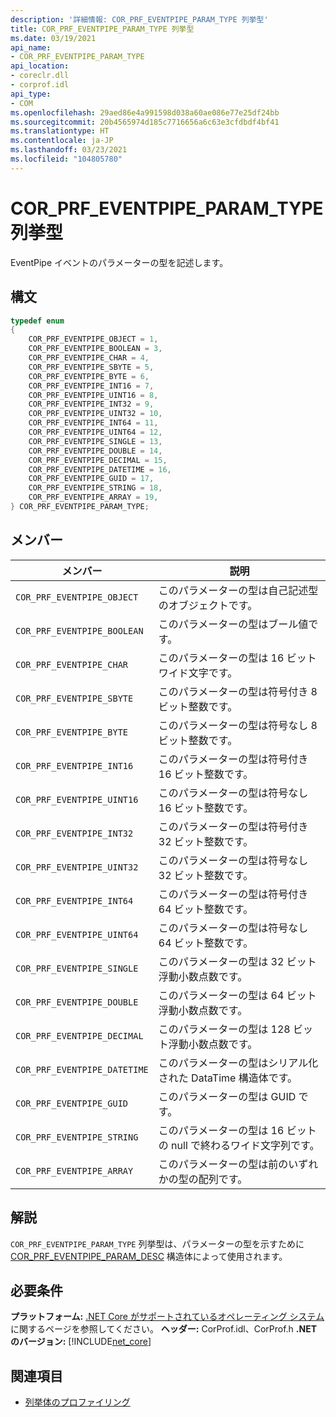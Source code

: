 ```yaml
---
description: '詳細情報: COR_PRF_EVENTPIPE_PARAM_TYPE 列挙型'
title: COR_PRF_EVENTPIPE_PARAM_TYPE 列挙型
ms.date: 03/19/2021
api_name:
- COR_PRF_EVENTPIPE_PARAM_TYPE
api_location:
- coreclr.dll
- corprof.idl
api_type:
- COM
ms.openlocfilehash: 29aed86e4a991598d038a60ae086e77e25df24bb
ms.sourcegitcommit: 20b4565974d185c7716656a6c63e3cfdbdf4bf41
ms.translationtype: HT
ms.contentlocale: ja-JP
ms.lasthandoff: 03/23/2021
ms.locfileid: "104805780"
---
```

# <a name="cor_prf_eventpipe_param_type-enumeration"></a>COR_PRF_EVENTPIPE_PARAM_TYPE 列挙型

EventPipe イベントのパラメーターの型を記述します。
  
## <a name="syntax"></a>構文  
  
```cpp  
typedef enum
{
    COR_PRF_EVENTPIPE_OBJECT = 1,
    COR_PRF_EVENTPIPE_BOOLEAN = 3,
    COR_PRF_EVENTPIPE_CHAR = 4,
    COR_PRF_EVENTPIPE_SBYTE = 5,
    COR_PRF_EVENTPIPE_BYTE = 6,
    COR_PRF_EVENTPIPE_INT16 = 7,
    COR_PRF_EVENTPIPE_UINT16 = 8,
    COR_PRF_EVENTPIPE_INT32 = 9,
    COR_PRF_EVENTPIPE_UINT32 = 10,
    COR_PRF_EVENTPIPE_INT64 = 11,
    COR_PRF_EVENTPIPE_UINT64 = 12,
    COR_PRF_EVENTPIPE_SINGLE = 13,
    COR_PRF_EVENTPIPE_DOUBLE = 14,
    COR_PRF_EVENTPIPE_DECIMAL = 15,
    COR_PRF_EVENTPIPE_DATETIME = 16,
    COR_PRF_EVENTPIPE_GUID = 17,
    COR_PRF_EVENTPIPE_STRING = 18,
    COR_PRF_EVENTPIPE_ARRAY = 19,
} COR_PRF_EVENTPIPE_PARAM_TYPE;
```  
  
## <a name="members"></a>メンバー  
  
|メンバー|説明|  
|------------|-----------------|  
|`COR_PRF_EVENTPIPE_OBJECT`|このパラメーターの型は自己記述型のオブジェクトです。|
|`COR_PRF_EVENTPIPE_BOOLEAN`|このパラメーターの型はブール値です。|
|`COR_PRF_EVENTPIPE_CHAR`|このパラメーターの型は 16 ビット ワイド文字です。|
|`COR_PRF_EVENTPIPE_SBYTE`|このパラメーターの型は符号付き 8 ビット整数です。|
|`COR_PRF_EVENTPIPE_BYTE`|このパラメーターの型は符号なし 8 ビット整数です。|
|`COR_PRF_EVENTPIPE_INT16`|このパラメーターの型は符号付き 16 ビット整数です。|
|`COR_PRF_EVENTPIPE_UINT16`|このパラメーターの型は符号なし 16 ビット整数です。|
|`COR_PRF_EVENTPIPE_INT32`|このパラメーターの型は符号付き 32 ビット整数です。|
|`COR_PRF_EVENTPIPE_UINT32`|このパラメーターの型は符号なし 32 ビット整数です。|
|`COR_PRF_EVENTPIPE_INT64`|このパラメーターの型は符号付き 64 ビット整数です。|
|`COR_PRF_EVENTPIPE_UINT64`|このパラメーターの型は符号なし 64 ビット整数です。|
|`COR_PRF_EVENTPIPE_SINGLE`|このパラメーターの型は 32 ビット浮動小数点数です。|
|`COR_PRF_EVENTPIPE_DOUBLE`|このパラメーターの型は 64 ビット浮動小数点数です。|
|`COR_PRF_EVENTPIPE_DECIMAL`|このパラメーターの型は 128 ビット浮動小数点数です。|
|`COR_PRF_EVENTPIPE_DATETIME`|このパラメーターの型はシリアル化された DataTime 構造体です。|
|`COR_PRF_EVENTPIPE_GUID`|このパラメーターの型は GUID です。|
|`COR_PRF_EVENTPIPE_STRING`|このパラメーターの型は 16 ビットの null で終わるワイド文字列です。|
|`COR_PRF_EVENTPIPE_ARRAY`|このパラメーターの型は前のいずれかの型の配列です。|
  
## <a name="remarks"></a>解説  

 `COR_PRF_EVENTPIPE_PARAM_TYPE` 列挙型は、パラメーターの型を示すために [COR_PRF_EVENTPIPE_PARAM_DESC](cor-prf-eventpipe-param-desc-structure.md) 構造体によって使用されます。
  
## <a name="requirements"></a>必要条件  

**プラットフォーム:** [.NET Core がサポートされているオペレーティング システム](../../../core/install/windows.md?pivots=os-windows)に関するページを参照してください。
**ヘッダー:** CorProf.idl、CorProf.h **.NET のバージョン:** [!INCLUDE[net_core](../../../../includes/net-core-50-md.md)]
  
## <a name="see-also"></a>関連項目

- [列挙体のプロファイリング](profiling-enumerations.md)
